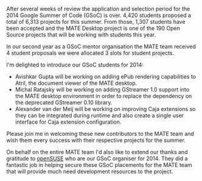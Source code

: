 <!-- 
.. link:
.. description: MATE Desktop Google Summer of Code (GSoC) 2014 projects
.. tags: GSoC,openSUSE,News
.. date: 2014/04/28 06:14:31
.. title: MATE projects accepted for GSoC 2014
.. slug: 2014-04-28-mate-desktop-gsoc-2014-projects
.. author: Martin Wimpress
-->

After several weeks of review the application and selection period for the 
2014 Google Summer of Code (GSoC) is over. 4,420 students proposed a total of
6,313  projects for this summer. From those, 1,307 students have been accepted
and the MATE Desktop project is one of the 190 Open Source projects that will
be  working with students this year.

In our second year as a GSoC mentor organisation the MATE team received 4
student proposals we were allocated 3 slots for student projects.

I'm delighted to introduce our GSoC students for 2014:

  * Avishkar Gupta will be working on adding ePub rendering capabilities to
  Atril, the document viewer of the MATE desktop.
  * Michal Ratajsky will be working on adding GStreamer 1.0 support into the 
  MATE desktop environment in order to replace the dependency on the deprecated 
  GStreamer 0.10 library.
  * Alexander van der Meij will be working on improving Caja extensions so they 
  can be integrated during runtime and also create a single user interface for
  Caja extension configuration.

Please join me in welcoming these new contributors to the MATE team and wish
them every success with their respective projects for the summer.

On behalf on the entire MATE team I'd also like to extend our thanks and
gratitude to [openSUSE](https://www.opensuse.org) who are our GSoC organiser for
2014. They did a fantastic job in helping secure these GSoC placements for the
MATE team that will provide much need development resources to the project.

